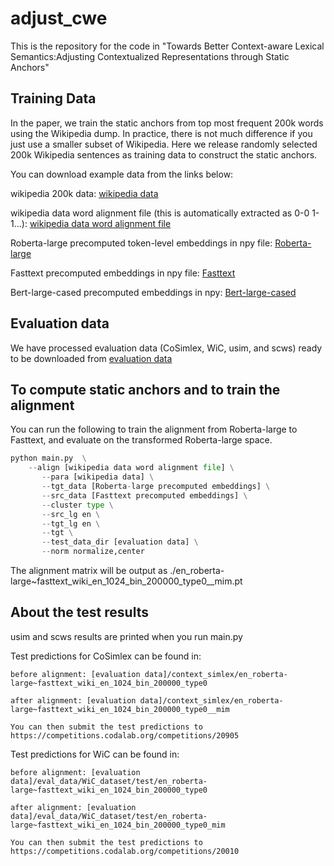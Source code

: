 # adjust_cwe
This is the repository for the code in "Towards Better Context-aware Lexical Semantics:Adjusting Contextualized Representations through Static Anchors"

## Training Data
In the paper, we train the static anchors from top most frequent 200k words using the Wikipedia dump. In practice, there is not much difference if you just use a smaller subset of Wikipedia. Here we release randomly selected 200k Wikipedia sentences as training data to construct the static anchors. 

You can download example data from the links below:

[wikipedia data]: https://www.dropbox.com/s/tzun5ft47qx01g3/en_200k_shuffled.witespace.out_for_wa.en2en?dl=0

[wikipedia data word alignment file]: https://www.dropbox.com/s/s55sr7e8g2tkagj/en_200k_shuffled.witespace.out_for_wa.align.en2en?dl=0

[Roberta-large]: https://www.dropbox.com/s/1i5kkrwy9q6ilv4/wiki_roberta.zip?dl=0

[Fasttext]: https://www.dropbox.com/s/eyfpstqg6l59v05/wiki_fasttext.zip?dl=0

[Bert-large-cased]: https://www.dropbox.com/s/mre7501y6fyx4vz/en_200k_shuffled.witespace.bert-large-cased.ly-12.hdf5.npy?dl=0

wikipedia 200k data: [wikipedia data]

wikipedia data word alignment file (this is automatically extracted as 0-0 1-1...): [wikipedia data word alignment file]

Roberta-large precomputed token-level embeddings in npy file: [Roberta-large]

Fasttext precomputed embeddings in npy file: [Fasttext]

Bert-large-cased precomputed embeddings in npy: [Bert-large-cased]

## Evaluation data

[evaluation data]: https://www.dropbox.com/s/6ch7qykv71w3530/eval_data.zip?dl=0

We have processed evaluation data (CoSimlex, WiC, usim, and scws) ready to be downloaded from [evaluation data]

## To compute static anchors and to train the alignment
You can run the following to train the alignment from Roberta-large to Fasttext, and evaluate on the transformed Roberta-large space. 

```python
python main.py  \
    --align [wikipedia data word alignment file] \
       --para [wikipedia data] \
       --tgt_data [Roberta-large precomputed embeddings] \
       --src_data [Fasttext precomputed embeddings] \
       --cluster type \
       --src_lg en \
       --tgt_lg en \
       --tgt \
       --test_data_dir [evaluation data] \
       --norm normalize,center 
```

The alignment matrix will be output as ./en_roberta-large~fasttext_wiki_en_1024_bin_200000_type0__mim.pt

## About the test results
usim and scws results are printed when you run main.py

Test predictions for CoSimlex can be found in:  

    before alignment: [evaluation data]/context_simlex/en_roberta-large~fasttext_wiki_en_1024_bin_200000_type0

    after alignment: [evaluation data]/context_simlex/en_roberta-large~fasttext_wiki_en_1024_bin_200000_type0__mim

    You can then submit the test predictions to https://competitions.codalab.org/competitions/20905

Test predictions for WiC can be found in:

    before alignment: [evaluation data]/eval_data/WiC_dataset/test/en_roberta-large~fasttext_wiki_en_1024_bin_200000_type0

    after alignment: [evaluation data]/eval_data/WiC_dataset/test/en_roberta-large~fasttext_wiki_en_1024_bin_200000_type0_mim

    You can then submit the test predictions to https://competitions.codalab.org/competitions/20010
    

